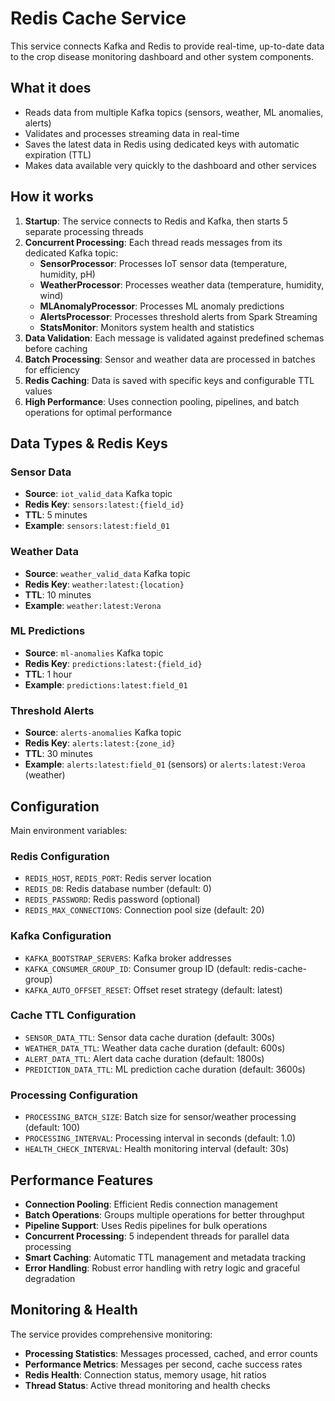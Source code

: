 # Redis Cache Service

This service connects Kafka and Redis to provide real-time, up-to-date data to the crop disease monitoring dashboard and other system components.

## What it does
- Reads data from multiple Kafka topics (sensors, weather, ML anomalies, alerts)
- Validates and processes streaming data in real-time
- Saves the latest data in Redis using dedicated keys with automatic expiration (TTL)
- Makes data available very quickly to the dashboard and other services

## How it works

1. **Startup**: The service connects to Redis and Kafka, then starts 5 separate processing threads
2. **Concurrent Processing**: Each thread reads messages from its dedicated Kafka topic:
   - **SensorProcessor**: Processes IoT sensor data (temperature, humidity, pH)
   - **WeatherProcessor**: Processes weather data (temperature, humidity, wind)
   - **MLAnomalyProcessor**: Processes ML anomaly predictions
   - **AlertsProcessor**: Processes threshold alerts from Spark Streaming
   - **StatsMonitor**: Monitors system health and statistics
3. **Data Validation**: Each message is validated against predefined schemas before caching
4. **Batch Processing**: Sensor and weather data are processed in batches for efficiency
5. **Redis Caching**: Data is saved with specific keys and configurable TTL values
6. **High Performance**: Uses connection pooling, pipelines, and batch operations for optimal performance

## Data Types & Redis Keys

### Sensor Data
- **Source**: `iot_valid_data` Kafka topic
- **Redis Key**: `sensors:latest:{field_id}`
- **TTL**: 5 minutes
- **Example**: `sensors:latest:field_01`

### Weather Data
- **Source**: `weather_valid_data` Kafka topic
- **Redis Key**: `weather:latest:{location}`
- **TTL**: 10 minutes
- **Example**: `weather:latest:Verona`

### ML Predictions
- **Source**: `ml-anomalies` Kafka topic
- **Redis Key**: `predictions:latest:{field_id}`
- **TTL**: 1 hour
- **Example**: `predictions:latest:field_01`

### Threshold Alerts
- **Source**: `alerts-anomalies` Kafka topic
- **Redis Key**: `alerts:latest:{zone_id}`
- **TTL**: 30 minutes
- **Example**: `alerts:latest:field_01` (sensors) or `alerts:latest:Veroa` (weather)

## Configuration

Main environment variables:

### Redis Configuration
- `REDIS_HOST`, `REDIS_PORT`: Redis server location
- `REDIS_DB`: Redis database number (default: 0)
- `REDIS_PASSWORD`: Redis password (optional)
- `REDIS_MAX_CONNECTIONS`: Connection pool size (default: 20)

### Kafka Configuration
- `KAFKA_BOOTSTRAP_SERVERS`: Kafka broker addresses
- `KAFKA_CONSUMER_GROUP_ID`: Consumer group ID (default: redis-cache-group)
- `KAFKA_AUTO_OFFSET_RESET`: Offset reset strategy (default: latest)

### Cache TTL Configuration
- `SENSOR_DATA_TTL`: Sensor data cache duration (default: 300s)
- `WEATHER_DATA_TTL`: Weather data cache duration (default: 600s)
- `ALERT_DATA_TTL`: Alert data cache duration (default: 1800s)
- `PREDICTION_DATA_TTL`: ML prediction cache duration (default: 3600s)

### Processing Configuration
- `PROCESSING_BATCH_SIZE`: Batch size for sensor/weather processing (default: 100)
- `PROCESSING_INTERVAL`: Processing interval in seconds (default: 1.0)
- `HEALTH_CHECK_INTERVAL`: Health monitoring interval (default: 30s)

## Performance Features

- **Connection Pooling**: Efficient Redis connection management
- **Batch Operations**: Groups multiple operations for better throughput
- **Pipeline Support**: Uses Redis pipelines for bulk operations
- **Concurrent Processing**: 5 independent threads for parallel data processing
- **Smart Caching**: Automatic TTL management and metadata tracking
- **Error Handling**: Robust error handling with retry logic and graceful degradation

## Monitoring & Health

The service provides comprehensive monitoring:

- **Processing Statistics**: Messages processed, cached, and error counts
- **Performance Metrics**: Messages per second, cache success rates
- **Redis Health**: Connection status, memory usage, hit ratios
- **Thread Status**: Active thread monitoring and health checks




